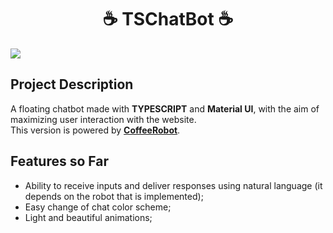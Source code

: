 <h1 align="center">☕ TSChatBot ☕</h1>
<img loading="lazy" src="https://img.shields.io/badge/version%20-%201.0%20-%20blue" />

<h2>Project Description</h2>
A floating chatbot made with <b>TYPESCRIPT</b> and <b>Material UI</b>, with the aim of maximizing user interaction with the website.
<br/>
This version is powered by <a href=“https://github.com/GoomesDev/CoffeeRobot“><b>CoffeeRobot</b></a>.

<h2>Features so Far</h2>
<ul>
  <li>Ability to receive inputs and deliver responses using natural language (it depends on the robot that is implemented);</li>
  <li>Easy change of chat color scheme;</li>
  <li>Light and beautiful animations;</li>
</ul>
